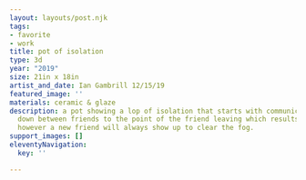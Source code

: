 ```yaml
---
layout: layouts/post.njk
tags:
- favorite
- work
title: pot of isolation
type: 3d
year: "2019"
size: 21in x 18in
artist_and_date: Ian Gambrill 12/15/19
featured_image: ''
materials: ceramic & glaze
description: a pot showing a lop of isolation that starts with communication breaking
  down between friends to the point of the friend leaving which results in isolation.
  however a new friend will always show up to clear the fog.
support_images: []
eleventyNavigation:
  key: ''

---
```

